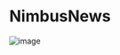 # NimbusNews

![image](https://github.com/user-attachments/assets/5a2183b3-cd4a-400a-ad0d-ce56203a0128)
